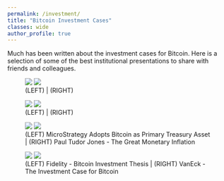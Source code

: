 ```yaml
---
permalink: /investment/
title: "Bitcoin Investment Cases"
classes: wide
author_profile: true
---
```


Much has been written about the investment cases for Bitcoin. Here is a selection of some of the best institutional presentations to share with friends and colleagues. 

<figure class="half">
    <a href="https://github.com/bitcoinwords/bitcoinwords.github.io/blob/master/assets/papers/investment/Bitwise-The-Case-For-Bitcoin-In-An-Institutional-Portfolio.pdf"><img src="https://raw.githubusercontent.com/bitcoinwords/bitcoinwords.github.io/master/assets/papers/investment/Bitwise-The-Case-For-Bitcoin-In-An-Institutional-Portfolio.png"></a>
    <a href="https://github.com/bitcoinwords/bitcoinwords.github.io/blob/master/assets/papers/investment/-en--report---a-little-bitcoin-goes-a-long-way.pdf"><img src="https://raw.githubusercontent.com/bitcoinwords/bitcoinwords.github.io/master/assets/papers/investment/-en--report---a-little-bitcoin-goes-a-long-way.png"></a>
    <figcaption>(LEFT) | (RIGHT)</figcaption>
</figure>


<figure class="half">
    <a href="https://github.com/bitcoinwords/bitcoinwords.github.io/blob/master/assets/papers/investment/Grayscale_Valuing_Bitcoin.pdf"><img src="https://raw.githubusercontent.com/bitcoinwords/bitcoinwords.github.io/master/assets/papers/investment/Grayscale_Valuing_Bitcoin.png"></a>
    <a href="https://github.com/bitcoinwords/bitcoinwords.github.io/blob/master/assets/papers/investment/May-2020-BVI-Letter-Macro-Outlook.pdf"><img src="https://raw.githubusercontent.com/bitcoinwords/bitcoinwords.github.io/master/assets/papers/investment/May-2020-BVI-Letter-Macro-Outlook.png"></a>
    <figcaption>(LEFT) | (RIGHT)</figcaption>
</figure>


<figure class="half">
    <a href="https://github.com/bitcoinwords/bitcoinwords.github.io/blob/master/assets/papers/investment/MicroStrategy-Adopts-Bitcoin-as-Primary-Treasury-Reserve-Asset.pdf"><img src="https://raw.githubusercontent.com/bitcoinwords/bitcoinwords.github.io/master/assets/papers/investment/MicroStrategy-Adopts-Bitcoin-as-Primary-Treasury-Reserve-Asset.png"></a>
    <a href="https://github.com/bitcoinwords/bitcoinwords.github.io/blob/master/assets/papers/investment/May-2020-BVI-Letter-Macro-Outlook.pdf"><img src="https://raw.githubusercontent.com/bitcoinwords/bitcoinwords.github.io/master/assets/papers/investment/May-2020-BVI-Letter-Macro-Outlook.png"></a>
    <figcaption>(LEFT) MicroStrategy Adopts Bitcoin as Primary Treasury Asset | (RIGHT) Paul Tudor Jones - The Great Monetary Inflation</figcaption>
</figure>

<figure class="half">
    <a href="https://github.com/bitcoinwords/bitcoinwords.github.io/blob/master/assets/papers/investment/bitinvthessisstoreofvalue.pdf"><img src="https://raw.githubusercontent.com/bitcoinwords/bitcoinwords.github.io/master/assets/papers/investment/bitinvthessisstoreofvalue.png"></a>
    <a href="https://github.com/bitcoinwords/bitcoinwords.github.io/blob/master/assets/papers/investment/vaneck-digital-assets--the-investment-case-for-bitcoin.pdf"><img src="https://raw.githubusercontent.com/bitcoinwords/bitcoinwords.github.io/master/assets/papers/investment/vaneck-digital-assets--the-investment-case-for-bitcoin.png"></a>
    <figcaption>(LEFT) Fidelity - Bitcoin Investment Thesis | (RIGHT) VanEck - The Investment Case for Bitcoin</figcaption>
</figure>
